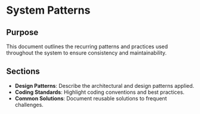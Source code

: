 # System Patterns

## Purpose

This document outlines the recurring patterns and practices used throughout the system to ensure consistency and maintainability.

## Sections

- **Design Patterns**: Describe the architectural and design patterns applied.
- **Coding Standards**: Highlight coding conventions and best practices.
- **Common Solutions**: Document reusable solutions to frequent challenges.
